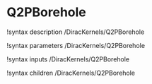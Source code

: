 <!-- MOOSE Documentation Stub: Remove this when content is added. -->

# Q2PBorehole

!syntax description /DiracKernels/Q2PBorehole

!syntax parameters /DiracKernels/Q2PBorehole

!syntax inputs /DiracKernels/Q2PBorehole

!syntax children /DiracKernels/Q2PBorehole
